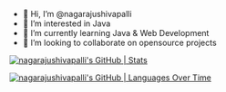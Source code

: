 - 👋 Hi, I’m @nagarajushivapalli
- 👀 I’m interested in Java
- 🌱 I’m currently learning Java & Web Development
- 💞️ I’m looking to collaborate on opensource projects
<!--- - 📫 How to reach me ...
- 😄 Pronouns: ...
- ⚡ Fun fact: ...
-->
<!---
nagarajushivapalli/nagarajushivapalli is a ✨ special ✨ repository because its `README.md` (this file) appears on your GitHub profile.
You can click the Preview link to take a look at your changes.
--->

[![nagarajushivapalli's GitHub | Stats](https://stats.quira.sh/nagarajushivapalli/github?theme=dark)](https://quira.sh?utm_source=widgets&utm_campaign=nagarajushivapalli)

<a href="https://twitter.com/nagaraju_504" alt="nagarajushivapalli"/> </a> 
[![nagarajushivapalli's GitHub | Languages Over Time](https://stats.quira.sh/nagarajushivapalli/languages-over-time?theme=dark)](https://quira.sh?utm_source=widgets&utm_campaign=nagarajushivapalli)
